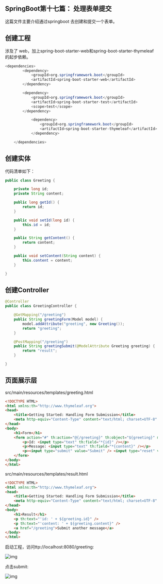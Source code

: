 ## SpringBoot第十七篇： 处理表单提交

这篇文件主要介绍通过springboot 去创建和提交一个表单。

## 创建工程

涉及了 web，加上spring-boot-starter-web和spring-boot-starter-thymeleaf的起步依赖。

```java
<dependencies>
        <dependency>
            <groupId>org.springframework.boot</groupId>
            <artifactId>spring-boot-starter-web</artifactId>
        </dependency>

        <dependency>
            <groupId>org.springframework.boot</groupId>
            <artifactId>spring-boot-starter-test</artifactId>
            <scope>test</scope>
        </dependency>

            <dependency>
                <groupId>org.springframework.boot</groupId>
                <artifactId>spring-boot-starter-thymeleaf</artifactId>
            </dependency>

    </dependencies>
```

## 创建实体

代码清单如下：

```java
public class Greeting {

    private long id;
    private String content;

    public long getId() {
        return id;
    }

    public void setId(long id) {
        this.id = id;
    }

    public String getContent() {
        return content;
    }

    public void setContent(String content) {
        this.content = content;
    }

}
```

## 创建Controller

```java
@Controller
public class GreetingController {

    @GetMapping("/greeting")
    public String greetingForm(Model model) {
        model.addAttribute("greeting", new Greeting());
        return "greeting";
    }

    @PostMapping("/greeting")
    public String greetingSubmit(@ModelAttribute Greeting greeting) {
        return "result";
    }

}
```

## 页面展示层

src/main/resources/templates/greeting.html

```html
<!DOCTYPE HTML>
<html xmlns:th="http://www.thymeleaf.org">
<head>
    <title>Getting Started: Handling Form Submission</title>
    <meta http-equiv="Content-Type" content="text/html; charset=UTF-8" />
</head>
<body>
    <h1>Form</h1>
    <form action="#" th:action="@{/greeting}" th:object="${greeting}" method="post">
        <p>Id: <input type="text" th:field="*{id}" /></p>
        <p>Message: <input type="text" th:field="*{content}" /></p>
        <p><input type="submit" value="Submit" /> <input type="reset" value="Reset" /></p>
    </form>
</body>
</html>
```

src/main/resources/templates/result.html

```html
<!DOCTYPE HTML>
<html xmlns:th="http://www.thymeleaf.org">
<head>
    <title>Getting Started: Handling Form Submission</title>
    <meta http-equiv="Content-Type" content="text/html; charset=UTF-8" />
</head>
<body>
    <h1>Result</h1>
    <p th:text="'id: ' + ${greeting.id}" />
    <p th:text="'content: ' + ${greeting.content}" />
    <a href="/greeting">Submit another message</a>
</body>
</html>
```

启动工程，访问ttp://localhost:8080/greeting:

![img](https://mmbiz.qpic.cn/mmbiz_png/rtJ5LhxxzwndECAOic552dTLavibQTDicXg502t7IKWHqV9syTWpI1ojrCYU1NicOF6Chsgy8pZU3Vibb4S0LTgQbzA/640?wx_fmt=png&tp=webp&wxfrom=5&wx_lazy=1&wx_co=1)

点击submit:

![img](https://mmbiz.qpic.cn/mmbiz_png/rtJ5LhxxzwndECAOic552dTLavibQTDicXgaqVUicGtWgdlCZbx0ibRwGSPw24usdJvuic3pB9NcLFJAteaxW369LakA/640?wx_fmt=png&tp=webp&wxfrom=5&wx_lazy=1&wx_co=1)
